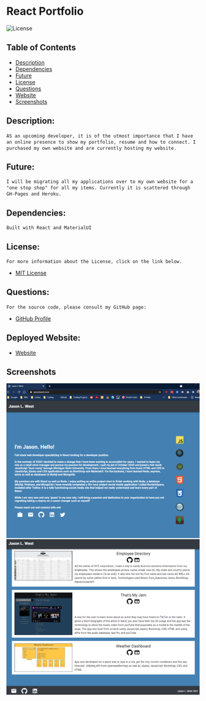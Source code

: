 # React Portfolio

![License](https://img.shields.io/badge/License-MIT-blue.svg 'License Badge')

## Table of Contents

- [Description](#description)
- [Dependencies](#dependencies)
- [Future](#future)
- [License](#license)
- [Questions](#questions)
- [Website](#website)
- [Screenshots](#screenshots)

## Description:

    AS an upcoming developer, it is of the utmost importance that I have an online presence to show my portfolio, resume and how to connect. I purchased my own website and are currently hosting my website.

## Future:

    I will be migrating all my applications over to my own website for a "one stop shop" for all my items. Currently it is scattered through GH-Pages and Heroku.

## Dependencies:

    Built with React and MaterialUI

## License:

    For more information about the License, click on the link below.

- [MIT License](https://opensource.org/licenses/MIT)

## Questions:

    For the source code, please consult my GitHub page:

- [GitHub Profile](https://github.com/jlw429)

## Deployed Website:

- [Website](https://jasonlwest.com/)

## Screenshots

![Main](portfolio/src/images/screenshot/top.png 'Main')
![Main](portfolio/src/images/screenshot/bottom.png 'Bottom')
